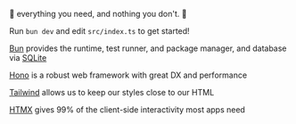 🚀 everything you need, and nothing you don't. 🌊

Run `bun dev`  and edit `src/index.ts` to get started!

[Bun](https://bun.sh/) provides the runtime, test runner, and package manager, and database via [SQLite](https://bun.sh/docs/api/sqlite)

[Hono](https://hono.dev) is a robust web framework with great DX and performance

[Tailwind](https://tailwindcss.com/) allows us to keep our styles close to our HTML

[HTMX](https://htmx.org/reference/) gives 99% of the client-side interactivity most apps need

